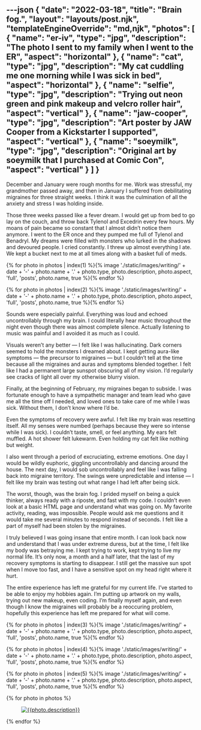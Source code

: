 ---json
{
	"date": "2022-03-18",
	"title": "Brain fog.",
	"layout": "layouts/post.njk",
	"templateEngineOverride": "md,njk",
	"photos": [
		{
			"name": "er-iv",
			"type": "jpg",
			"description": "The photo I sent to my family when I went to the ER",
			"aspect": "horizontal"
		},
		{
			"name": "cat",
			"type": "jpg",
			"description": "My cat cuddling me one morning while I was sick in bed",
			"aspect": "horizontal"
		},
		{
			"name": "selfie",
			"type": "jpg",
			"description": "Trying out neon green and pink makeup and velcro roller hair",
			"aspect": "vertical"
		},
		{
			"name": "jaw-cooper",
			"type": "jpg",
			"description": "Art poster by JAW Cooper from a Kickstarter I supported",
			"aspect": "vertical"
		},
		{
			"name": "soeymilk",
			"type": "jpg",
			"description": "Original art by soeymilk that I purchased at Comic Con",
			"aspect": "vertical"
		}
	]
}
---

December and January were rough months for me. Work was stressful, my grandmother passed away, and then in January I suffered from debilitating migraines for three straight weeks. I think it was the culmination of all the anxiety and stress I was holding inside.

Those three weeks passed like a fever dream. I would get up from bed to go lay on the couch, and throw back Tylenol and Excedrin every few hours. My moans of pain became so constant that I almost didn’t notice them anymore. I went to the ER once and they pumped me full of Tylenol and Benadryl. My dreams were filled with monsters who lurked in the shadows and devoured people. I cried constantly. I threw up almost everything I ate. We kept a bucket next to me at all times along with a basket full of meds.

<div class="row-double">
{% for photo in photos | index(1) %}{% image './static/images/writing/' + date + '-' + photo.name + '.' + photo.type, photo.description, photo.aspect, 'full', 'posts', photo.name, true %}{% endfor %}

{% for photo in photos | index(2) %}{% image './static/images/writing/' + date + '-' + photo.name + '.' + photo.type, photo.description, photo.aspect, 'full', 'posts', photo.name, true %}{% endfor %}
</div>

Sounds were especially painful. Everything was loud and echoed uncontrollably through my brain. I could literally hear music throughout the night even though there was almost complete silence. Actually listening to music was painful and I avoided it as much as I could.

Visuals weren’t any better — I felt like I was hallucinating. Dark corners seemed to hold the monsters I dreamed about. I kept getting aura-like symptoms — the precursor to migraines — but I couldn’t tell at the time because all the migraines and auras and symptoms blended together. I felt like I had a permanent large sunspot obscuring all of my vision. I’d regularly see cracks of light all over my otherwise blurry vision.

Finally, at the beginning of February, my migraines began to subside. I was fortunate enough to have a sympathetic manager and team lead who gave me all the time off I needed, and loved ones to take care of me while I was sick. Without them, I don’t know where I’d be.

Even the symptoms of recovery were awful. I felt like my brain was resetting itself. All my senses were numbed (perhaps because they were so intense while I was sick). I couldn’t taste, smell, or feel anything. My ears felt muffled. A hot shower felt lukewarm. Even holding my cat felt like nothing but weight. 

I also went through a period of excruciating, extreme emotions. One day I would be wildly euphoric, giggling uncontrollably and dancing around the house. The next day, I would sob uncontrollably and feel like I was falling back into migraine territory. The swings were unpredictable and intense — I felt like my brain was testing out what range I had left after being sick.

The worst, though, was the brain fog. I prided myself on being a quick thinker, always ready with a riposte, and fast with my code. I couldn’t even look at a basic HTML page and understand what was going on. My favorite activity, reading, was impossible. People would ask me questions and it would take me several minutes to respond instead of seconds. I felt like a part of myself had been stolen by the migraines.

I truly believed I was going insane that entire month. I can look back now and understand that I was under extreme duress, but at the time, I felt like my body was betraying me. I kept trying to work, kept trying to live my normal life. It’s only now, a month and a half later, that the last of my recovery symptoms is starting to disappear. I still get the massive sun spot when I move too fast, and I have a sensitive spot on my head right where it hurt.

The entire experience has left me grateful for my current life. I’ve started to be able to enjoy my hobbies again. I’m putting up artwork on my walls, trying out new makeup, even coding. I’m finally myself again, and even though I know the migraines will probably be a reoccuring problem, hopefully this experience has left me prepared for what will come.

<div class="row-triple">
{% for photo in photos | index(3) %}{% image './static/images/writing/' + date + '-' + photo.name + '.' + photo.type, photo.description, photo.aspect, 'full', 'posts', photo.name, true %}{% endfor %}

{% for photo in photos | index(4) %}{% image './static/images/writing/' + date + '-' + photo.name + '.' + photo.type, photo.description, photo.aspect, 'full', 'posts', photo.name, true %}{% endfor %}

{% for photo in photos | index(5) %}{% image './static/images/writing/' + date + '-' + photo.name + '.' + photo.type, photo.description, photo.aspect, 'full', 'posts', photo.name, true %}{% endfor %}

<div class="lightbox-group">
	{% for photo in photos %}<a class="lightbox" role="dialog" aria-label="Modal" aria-modal="true" id="{{photo.name}}-lightbox" href="#{{photo.name}}">
		<figure class="image">
			<picture>
				<img src="/static/images/writing/{{date}}-{{photo.name}}.{{photo.type}}" alt="{{photo.description}}"/>
			</picture>
		</figure>
	</a>{% endfor %}
	<div class="lightbox-background"></div>
</div>